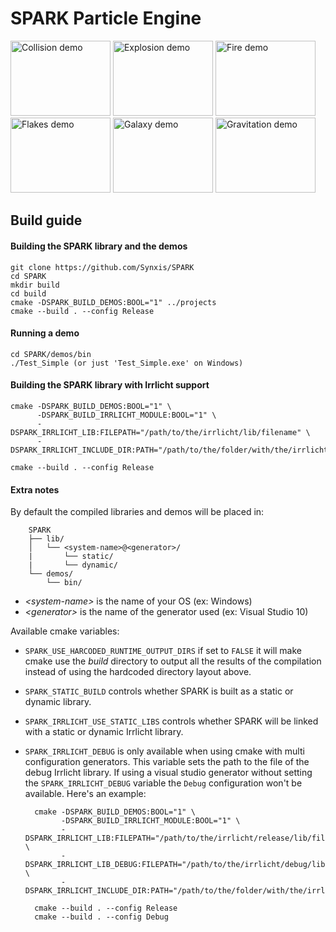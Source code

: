 
SPARK Particle Engine
=====================

<img src="demos/bin/img/collision.jpg?raw=true" width="160" height="120" alt="Collision demo">
<img src="demos/bin/img/explosion.jpg?raw=true" width="160" height="120" alt="Explosion demo">
<img src="demos/bin/img/fire.jpg?raw=true" width="160" height="120" alt="Fire demo">

<img src="demos/bin/img/flakes.jpg?raw=true" width="160" height="120" alt="Flakes demo">
<img src="demos/bin/img/galaxy.jpg?raw=true" width="160" height="120" alt="Galaxy demo">
<img src="demos/bin/img/gravitation.jpg?raw=true" width="160" height="120" alt="Gravitation demo">

Build guide
-----------

#### Building the SPARK library and the demos

	git clone https://github.com/Synxis/SPARK
	cd SPARK
	mkdir build
	cd build
	cmake -DSPARK_BUILD_DEMOS:BOOL="1" ../projects
	cmake --build . --config Release

#### Running a demo

	cd SPARK/demos/bin
	./Test_Simple (or just 'Test_Simple.exe' on Windows)

#### Building the SPARK library with Irrlicht support

	cmake -DSPARK_BUILD_DEMOS:BOOL="1" \
		  -DSPARK_BUILD_IRRLICHT_MODULE:BOOL="1" \
		  -DSPARK_IRRLICHT_LIB:FILEPATH="/path/to/the/irrlicht/lib/filename" \
		  -DSPARK_IRRLICHT_INCLUDE_DIR:PATH="/path/to/the/folder/with/the/irrlicht/headers/"

	cmake --build . --config Release

#### Extra notes

By default the compiled libraries and demos will be placed in:

        SPARK
        ├── lib/
        │   └── <system-name>@<generator>/
        |       └── static/
        |       └── dynamic/
        └── demos/
            └── bin/

- *\<system-name>* is the name of your OS (ex: Windows)
- *\<generator>* is the name of the generator used (ex: Visual Studio 10)

Available cmake variables:

- `SPARK_USE_HARCODED_RUNTIME_OUTPUT_DIRS` if set to `FALSE` it will make cmake use the *build* directory to output all the results of the compilation instead of using the hardcoded directory layout above.

- `SPARK_STATIC_BUILD` controls whether SPARK is built as a static or dynamic library.

- `SPARK_IRRLICHT_USE_STATIC_LIBS` controls whether SPARK will be linked with a static or dynamic Irrlicht library.

- `SPARK_IRRLICHT_DEBUG` is only available when using cmake with multi configuration generators. This variable sets the path to the file of the debug Irrlicht library. If using a visual studio generator without setting the `SPARK_IRRLICHT_DEBUG` variable the `Debug` configuration won't be available.
Here's an example:

		cmake -DSPARK_BUILD_DEMOS:BOOL="1" \
			  -DSPARK_BUILD_IRRLICHT_MODULE:BOOL="1" \
			  -DSPARK_IRRLICHT_LIB:FILEPATH="/path/to/the/irrlicht/release/lib/filename" \
			  -DSPARK_IRRLICHT_LIB_DEBUG:FILEPATH="/path/to/the/irrlicht/debug/lib/filename" \
			  -DSPARK_IRRLICHT_INCLUDE_DIR:PATH="/path/to/the/folder/with/the/irrlicht/headers/"

		cmake --build . --config Release
		cmake --build . --config Debug
